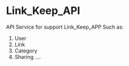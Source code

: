 # Link_Keep_API
API Service for support Link_Keep_APP Such as:
1. User 
2. Link 
3. Category
4. Sharing ....
